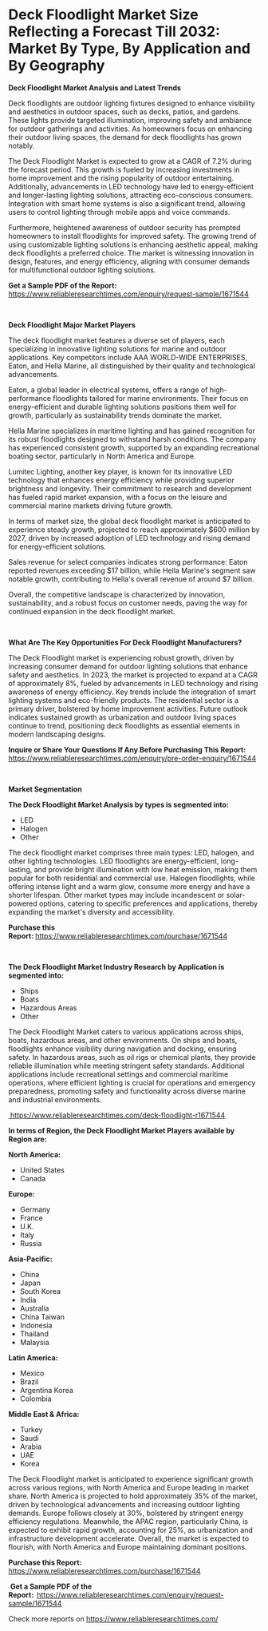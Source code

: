 <p><h1>Deck Floodlight Market Size Reflecting a Forecast Till 2032: Market By Type, By Application and By Geography</h1></p><p><strong>Deck Floodlight Market Analysis and Latest Trends</strong></p>
<p><p>Deck floodlights are outdoor lighting fixtures designed to enhance visibility and aesthetics in outdoor spaces, such as decks, patios, and gardens. These lights provide targeted illumination, improving safety and ambiance for outdoor gatherings and activities. As homeowners focus on enhancing their outdoor living spaces, the demand for deck floodlights has grown notably.</p><p>The Deck Floodlight Market is expected to grow at a CAGR of 7.2% during the forecast period. This growth is fueled by increasing investments in home improvement and the rising popularity of outdoor entertaining. Additionally, advancements in LED technology have led to energy-efficient and longer-lasting lighting solutions, attracting eco-conscious consumers. Integration with smart home systems is also a significant trend, allowing users to control lighting through mobile apps and voice commands.</p><p>Furthermore, heightened awareness of outdoor security has prompted homeowners to install floodlights for improved safety. The growing trend of using customizable lighting solutions is enhancing aesthetic appeal, making deck floodlights a preferred choice. The market is witnessing innovation in design, features, and energy efficiency, aligning with consumer demands for multifunctional outdoor lighting solutions.</p></p>
<p><strong>Get a Sample PDF of the Report:&nbsp;</strong> <a href="https://www.reliableresearchtimes.com/enquiry/request-sample/1671544?utm_campaign=2123&utm_medium=2&utm_source=Github&utm_content=ia&utm_term=19022025&utm_id=deck-floodlight">https://www.reliableresearchtimes.com/enquiry/request-sample/1671544</a></p>
<p>&nbsp;</p>
<p><strong>Deck Floodlight Major Market Players</strong></p>
<p><p>The deck floodlight market features a diverse set of players, each specializing in innovative lighting solutions for marine and outdoor applications. Key competitors include AAA WORLD-WIDE ENTERPRISES, Eaton, and Hella Marine, all distinguished by their quality and technological advancements.</p><p>Eaton, a global leader in electrical systems, offers a range of high-performance floodlights tailored for marine environments. Their focus on energy-efficient and durable lighting solutions positions them well for growth, particularly as sustainability trends dominate the market.</p><p>Hella Marine specializes in maritime lighting and has gained recognition for its robust floodlights designed to withstand harsh conditions. The company has experienced consistent growth, supported by an expanding recreational boating sector, particularly in North America and Europe.</p><p>Lumitec Lighting, another key player, is known for its innovative LED technology that enhances energy efficiency while providing superior brightness and longevity. Their commitment to research and development has fueled rapid market expansion, with a focus on the leisure and commercial marine markets driving future growth.</p><p>In terms of market size, the global deck floodlight market is anticipated to experience steady growth, projected to reach approximately $600 million by 2027, driven by increased adoption of LED technology and rising demand for energy-efficient solutions.</p><p>Sales revenue for select companies indicates strong performance: Eaton reported revenues exceeding $17 billion, while Hella Marine's segment saw notable growth, contributing to Hella's overall revenue of around $7 billion.</p><p>Overall, the competitive landscape is characterized by innovation, sustainability, and a robust focus on customer needs, paving the way for continued expansion in the deck floodlight market.</p></p>
<p>&nbsp;</p>
<p><strong>What Are The Key Opportunities For Deck Floodlight Manufacturers?</strong></p>
<p><p>The Deck Floodlight market is experiencing robust growth, driven by increasing consumer demand for outdoor lighting solutions that enhance safety and aesthetics. In 2023, the market is projected to expand at a CAGR of approximately 8%, fueled by advancements in LED technology and rising awareness of energy efficiency. Key trends include the integration of smart lighting systems and eco-friendly products. The residential sector is a primary driver, bolstered by home improvement activities. Future outlook indicates sustained growth as urbanization and outdoor living spaces continue to trend, positioning deck floodlights as essential elements in modern landscaping designs.</p></p>
<p><strong>Inquire or Share Your Questions If Any Before Purchasing This Report:</strong> <a href="https://www.reliableresearchtimes.com/enquiry/pre-order-enquiry/1671544?utm_campaign=2123&utm_medium=2&utm_source=Github&utm_content=ia&utm_term=19022025&utm_id=deck-floodlight">https://www.reliableresearchtimes.com/enquiry/pre-order-enquiry/1671544</a></p>
<p>&nbsp;</p>
<p><strong>Market Segmentation</strong></p>
<p><strong>The Deck Floodlight Market Analysis by types is segmented into:</strong></p>
<p><ul><li>LED</li><li>Halogen</li><li>Other</li></ul></p>
<p><p>The deck floodlight market comprises three main types: LED, halogen, and other lighting technologies. LED floodlights are energy-efficient, long-lasting, and provide bright illumination with low heat emission, making them popular for both residential and commercial use. Halogen floodlights, while offering intense light and a warm glow, consume more energy and have a shorter lifespan. Other market types may include incandescent or solar-powered options, catering to specific preferences and applications, thereby expanding the market's diversity and accessibility.</p></p>
<p><strong>Purchase this Report:&nbsp;</strong><a href="https://www.reliableresearchtimes.com/purchase/1671544?utm_campaign=2123&utm_medium=2&utm_source=Github&utm_content=ia&utm_term=19022025&utm_id=deck-floodlight">https://www.reliableresearchtimes.com/purchase/1671544</a></p>
<p>&nbsp;</p>
<p><strong>The Deck Floodlight Market Industry Research by Application is segmented into:</strong></p>
<p><ul><li>Ships</li><li>Boats</li><li>Hazardous Areas</li><li>Other</li></ul></p>
<p><p>The Deck Floodlight Market caters to various applications across ships, boats, hazardous areas, and other environments. On ships and boats, floodlights enhance visibility during navigation and docking, ensuring safety. In hazardous areas, such as oil rigs or chemical plants, they provide reliable illumination while meeting stringent safety standards. Additional applications include recreational settings and commercial maritime operations, where efficient lighting is crucial for operations and emergency preparedness, promoting safety and functionality across diverse marine and industrial environments.</p></p>
<p><a href="https://www.reliableresearchtimes.com/deck-floodlight-r1671544?utm_campaign=2123&utm_medium=2&utm_source=Github&utm_content=ia&utm_term=19022025&utm_id=deck-floodlight">&nbsp;https://www.reliableresearchtimes.com/deck-floodlight-r1671544</a></p>
<p><strong>In terms of Region, the Deck Floodlight Market Players available by Region are:</strong></p>
<p>
    <p> <strong> North America: </strong>
        <ul>
            <li>United States</li>
            <li>Canada</li>
        </ul>
        </p> 
    <p> <strong> Europe: </strong>
        <ul>
            <li>Germany</li>
            <li>France</li>
            <li>U.K.</li>
            <li>Italy</li>
            <li>Russia</li>
        </ul>
        </p> 
    <p> <strong> Asia-Pacific: </strong>
        <ul>
            <li>China</li>
            <li>Japan</li>
            <li>South Korea</li>
            <li>India</li>
            <li>Australia</li>
            <li>China Taiwan</li>
            <li>Indonesia</li>
            <li>Thailand</li>
            <li>Malaysia</li>
        </ul>
        </p> 
    <p> <strong> Latin America: </strong>
        <ul>
            <li>Mexico</li>
            <li>Brazil</li>
            <li>Argentina Korea</li>
            <li>Colombia</li>
        </ul>
        </p> 
    <p> <strong> Middle East & Africa: </strong>
        <ul>
            <li>Turkey</li>
            <li>Saudi</li>
            <li>Arabia</li>
            <li>UAE</li>
            <li>Korea</li>
        </ul>
    </p>
    </p>
<p><p>The Deck Floodlight market is anticipated to experience significant growth across various regions, with North America and Europe leading in market share. North America is projected to hold approximately 35% of the market, driven by technological advancements and increasing outdoor lighting demands. Europe follows closely at 30%, bolstered by stringent energy efficiency regulations. Meanwhile, the APAC region, particularly China, is expected to exhibit rapid growth, accounting for 25%, as urbanization and infrastructure development accelerate. Overall, the market is expected to flourish, with North America and Europe maintaining dominant positions.</p></p>
<p><strong>Purchase this Report: </strong><a href="https://www.reliableresearchtimes.com/purchase/1671544?utm_campaign=2123&utm_medium=2&utm_source=Github&utm_content=ia&utm_term=19022025&utm_id=deck-floodlight">https://www.reliableresearchtimes.com/purchase/1671544</a></p>
<p>&nbsp;<strong>Get a Sample PDF of the Report:&nbsp;&nbsp;</strong><a href="https://www.reliableresearchtimes.com/enquiry/request-sample/1671544?utm_campaign=2123&utm_medium=2&utm_source=Github&utm_content=ia&utm_term=19022025&utm_id=deck-floodlight">https://www.reliableresearchtimes.com/enquiry/request-sample/1671544</a></p>
<p><strong></strong></p>
<p>Check more reports on <a href="https://www.reliableresearchtimes.com/?utm_campaign=2123&utm_medium=2&utm_source=Github&utm_content=ia&utm_term=19022025&utm_id=deck-floodlight">https://www.reliableresearchtimes.com/</a></p>